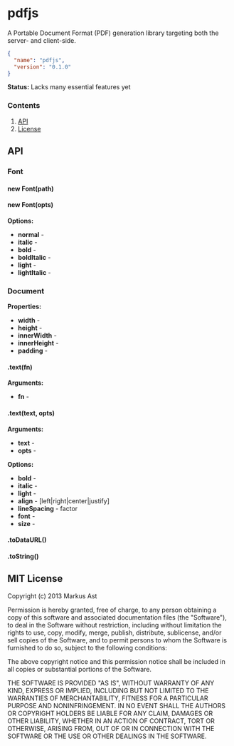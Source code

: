 # pdfjs
A Portable Document Format (PDF) generation library targeting both the server- and client-side.

```json
{
  "name": "pdfjs",
  "version": "0.1.0"
}
```

**Status:** Lacks many essential features yet

### Contents
1. [API](#api)
2. [License](#license)

## API

### Font

#### new Font(path)
#### new Font(opts)

**Options:**

* **normal** - 
* **italic** - 
* **bold** - 
* **boldItalic** - 
* **light** - 
* **lightItalic** - 

### Document

**Properties:**

* **width** - 
* **height** - 
* **innerWidth** - 
* **innerHeight** - 
* **padding** - 

#### .text(fn)

**Arguments:**

* **fn** - 

#### .text(text, opts)

**Arguments:**

* **text** - 
* **opts** - 

**Options:**

* **bold** - 
* **italic** - 
* **light** - 
* **align** - [left|right|center|justify]
* **lineSpacing** - factor
* **font** - 
* **size** - 

#### .toDataURL()

#### .toString()

## MIT License
Copyright (c) 2013 Markus Ast

Permission is hereby granted, free of charge, to any person obtaining a copy of this software and associated documentation files (the "Software"), to deal in the Software without restriction, including without limitation the rights to use, copy, modify, merge, publish, distribute, sublicense, and/or sell copies of the Software, and to permit persons to whom the Software is furnished to do so, subject to the following conditions:

The above copyright notice and this permission notice shall be included in all copies or substantial portions of the Software.

THE SOFTWARE IS PROVIDED "AS IS", WITHOUT WARRANTY OF ANY KIND, EXPRESS OR IMPLIED, INCLUDING BUT NOT LIMITED TO THE WARRANTIES OF MERCHANTABILITY, FITNESS FOR A PARTICULAR PURPOSE AND NONINFRINGEMENT. IN NO EVENT SHALL THE AUTHORS OR COPYRIGHT HOLDERS BE LIABLE FOR ANY CLAIM, DAMAGES OR OTHER LIABILITY, WHETHER IN AN ACTION OF CONTRACT, TORT OR OTHERWISE, ARISING FROM, OUT OF OR IN CONNECTION WITH THE SOFTWARE OR THE USE OR OTHER DEALINGS IN THE SOFTWARE.